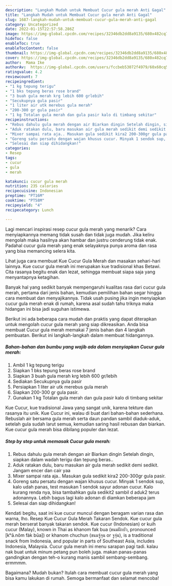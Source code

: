 ```yaml
---
description: "Langkah Mudah untuk Membuat Cucur gula merah Anti Gagal"
title: "Langkah Mudah untuk Membuat Cucur gula merah Anti Gagal"
slug: 1687-langkah-mudah-untuk-membuat-cucur-gula-merah-anti-gagal
category: Uncategorized
date: 2022-01-15T22:57:58.286Z
image: https://img-global.cpcdn.com/recipes/32346db2dd8a9135/680x482cq70/cucur-gula-merah-foto-resep-utama.jpg
hideToc: false
enableToc: true
enableTocContent: false
thumbnail: https://img-global.cpcdn.com/recipes/32346db2dd8a9135/680x482cq70/cucur-gula-merah-foto-resep-utama.jpg
cover: https://img-global.cpcdn.com/recipes/32346db2dd8a9135/680x482cq70/cucur-gula-merah-foto-resep-utama.jpg
author:  Mama Ike
authorAv:  https://img-global.cpcdn.com/users/fccbeb53072f4979/60x60cq50/avatar.jpg
ratingvalue: 4.2
reviewcount: 7
recipeingredient:
- "1 kg tepung terigu"
- "1 bks tepung beras rose brand"
- "3 buah gula merah krg lebih 600 grlebih"
- "Secukupnya gula pasir"
- "1 liter air utk merebus gula merah"
- "200-300 gr gula pasir"
- "1 kg Totalan gula merah dan gula pasir kalo di timbang sekitar"
recipeinstructions:
- "Rebus dahulu gula merah dengan air Biarkan dingin Setelah dingin, siapkan dalam wadah terigu dan tepung beras.."
- "Aduk ratakan dulu, baru masukan air gula merah sedikit demi sedikit. Jangam encer dan cair yaa"
- "Mixer sampai rata aja.. Masukan gula sedikit kira2 200-300gr gula pasir."
- "Goreng satu persatu dengan wajan khusus cucur. Minyak 1 sendok sup, kalo udah panas, test masukan 1 sendok sayur adonan cucur. Kalo kurang renda nya, bisa tambahkan gula sedikit2 sambil d aduk2 terus adonannya. Lebih bagus lagi kalo adonan di diamkan beberapa jam"
- "Selesai dan siap dihidangkan!"
categories:
- Resep
tags:
- cucur
- gula
- merah

katakunci: cucur gula merah 
nutrition: 235 calories
recipecuisine: Indonesian
preptime: "PT16M"
cooktime: "PT58M"
recipeyield: "4"
recipecategory: Lunch

---
```



Lagi mencari inspirasi resep cucur gula merah yang menarik? Cara menyiapkannya memang tidak susah dan tidak juga mudah. Jika keliru mengolah maka hasilnya akan hambar dan justru cenderung tidak enak. Padahal cucur gula merah yang enak selayaknya punya aroma dan rasa yang bisa memancing selera kita.


Lihat juga cara membuat Kue Cucur Gula Merah dan masakan sehari-hari lainnya. Kue cucur gula merah ini merupakan kue tradisional khas Betawi. Cita rasanya begitu enak dan lezat, sehingga membuat siapa saja yang menyantapnya ketagihan.

Banyak hal yang sedikit banyak mempengaruhi kualitas rasa dari cucur gula merah, pertama dari jenis bahan, kemudian pemilihan bahan segar hingga cara membuat dan menyajikannya. Tidak usah pusing jika ingin menyiapkan cucur gula merah enak di rumah, karena asal sudah tahu triknya maka hidangan ini bisa jadi suguhan istimewa.


Berikut ini ada beberapa cara mudah dan praktis yang dapat diterapkan untuk mengolah cucur gula merah yang siap dikreasikan. Anda bisa membuat Cucur gula merah memakai 7 jenis bahan dan 4 langkah pembuatan. Berikut ini langkah-langkah dalam membuat hidangannya.

<!--inarticleads1-->

##### Bahan-bahan dan bumbu yang wajib ada dalam menyiapkan Cucur gula merah:

1. Ambil 1 kg tepung terigu
1. Siapkan 1 bks tepung beras rose brand
1. Siapkan 3 buah gula merah krg lebih 600 gr/lebih
1. Sediakan Secukupnya gula pasir
1. Persiapkan 1 liter air utk merebus gula merah
1. Siapkan 200-300 gr gula pasir.
1. Gunakan 1 kg Totalan gula merah dan gula pasir kalo di timbang sekitar


Kue Cucur, kue tradisional Jawa yang sangat unik, karena tekture dan rasanya itu unik. Kue Cucur ini, walau di buat dari bahan-bahan sederhana. Rebuslah air bersama gula merah serta daun pandan sambil diaduk-aduk, setelah gula sudah larut semua, kemudian saring hasil rebusan dan biarkan. Kue cucur gula merah bisa dibilang populer dan lezat. 

<!--inarticleads2-->

##### Step by step untuk memasak Cucur gula merah:

1. Rebus dahulu gula merah dengan air Biarkan dingin Setelah dingin, siapkan dalam wadah terigu dan tepung beras..
1. Aduk ratakan dulu, baru masukan air gula merah sedikit demi sedikit. Jangam encer dan cair yaa
1. Mixer sampai rata aja.. Masukan gula sedikit kira2 200-300gr gula pasir.
1. Goreng satu persatu dengan wajan khusus cucur. Minyak 1 sendok sup, kalo udah panas, test masukan 1 sendok sayur adonan cucur. Kalo kurang renda nya, bisa tambahkan gula sedikit2 sambil d aduk2 terus adonannya. Lebih bagus lagi kalo adonan di diamkan beberapa jam
1. Selesai dan siap dihidangkan!

Kendati begitu, saat ini kue cucur muncul dengan beragam varian rasa dan warna, lho. Resep Kue Cucur Gula Merah Takaran Sendok. Kue cucur gula merah berserat banyak takaran sendok. Kue cucur (Indonesian) or kuih cucur (Malay), known in Thai as khanom fak bua (ขนมฝักบัว, pronounced [kʰā.nǒm fàk būa]) or khanom chuchun (ขนมจู้จุน or จูจุ่น), is a traditional snack from Indonesia, and popular in parts of Southeast Asia, includes Indonesia, Malaysia. Cucur gula merah ini menu sarapan pagi tadi. kalau nak buat untuk minum petang pun boleh juga. makan panas-panas gandingkan dengan teh-o kurang manis sambil sembang-sembang. ermmmm. 

Bagaimana? Mudah bukan? Itulah cara membuat cucur gula merah yang bisa kamu lakukan di rumah. Semoga bermanfaat dan selamat mencoba!
